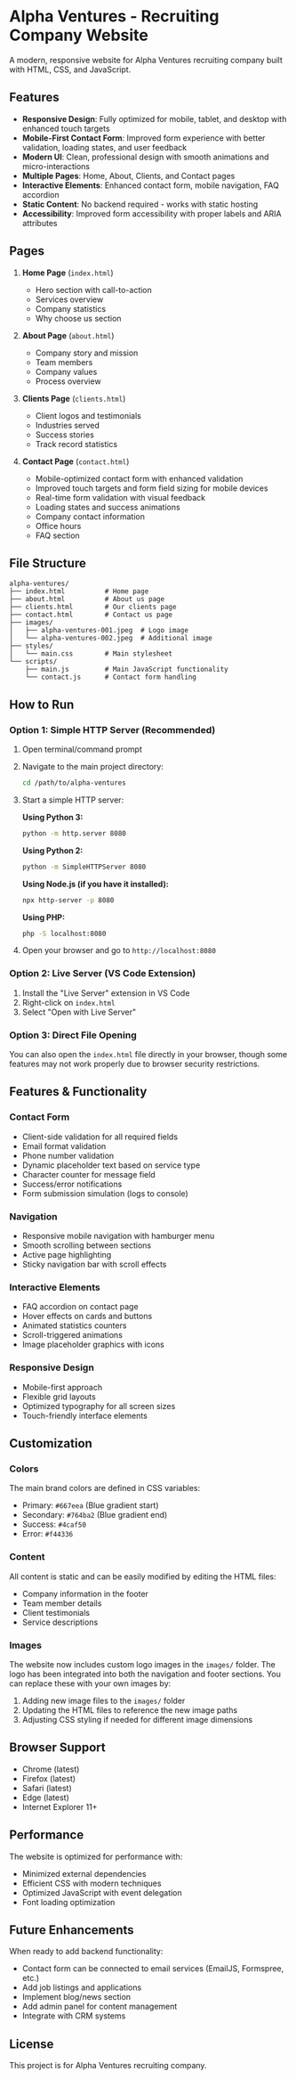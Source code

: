 # Alpha Ventures - Recruiting Company Website

A modern, responsive website for Alpha Ventures recruiting company built with HTML, CSS, and JavaScript.

## Features

- **Responsive Design**: Fully optimized for mobile, tablet, and desktop with enhanced touch targets
- **Mobile-First Contact Form**: Improved form experience with better validation, loading states, and user feedback
- **Modern UI**: Clean, professional design with smooth animations and micro-interactions
- **Multiple Pages**: Home, About, Clients, and Contact pages
- **Interactive Elements**: Enhanced contact form, mobile navigation, FAQ accordion
- **Static Content**: No backend required - works with static hosting
- **Accessibility**: Improved form accessibility with proper labels and ARIA attributes

## Pages

1. **Home Page** (`index.html`)

   - Hero section with call-to-action
   - Services overview
   - Company statistics
   - Why choose us section

2. **About Page** (`about.html`)

   - Company story and mission
   - Team members
   - Company values
   - Process overview

3. **Clients Page** (`clients.html`)

   - Client logos and testimonials
   - Industries served
   - Success stories
   - Track record statistics

4. **Contact Page** (`contact.html`)
   - Mobile-optimized contact form with enhanced validation
   - Improved touch targets and form field sizing for mobile devices
   - Real-time form validation with visual feedback
   - Loading states and success animations
   - Company contact information
   - Office hours
   - FAQ section

## File Structure

```
alpha-ventures/
├── index.html          # Home page
├── about.html          # About us page
├── clients.html        # Our clients page
├── contact.html        # Contact us page
├── images/
│   ├── alpha-ventures-001.jpeg  # Logo image
│   └── alpha-ventures-002.jpeg  # Additional image
├── styles/
│   └── main.css        # Main stylesheet
└── scripts/
    ├── main.js         # Main JavaScript functionality
    └── contact.js      # Contact form handling
```

## How to Run

### Option 1: Simple HTTP Server (Recommended)

1. Open terminal/command prompt
2. Navigate to the main project directory:

   ```bash
   cd /path/to/alpha-ventures
   ```

3. Start a simple HTTP server:

   **Using Python 3:**

   ```bash
   python -m http.server 8080
   ```

   **Using Python 2:**

   ```bash
   python -m SimpleHTTPServer 8080
   ```

   **Using Node.js (if you have it installed):**

   ```bash
   npx http-server -p 8080
   ```

   **Using PHP:**

   ```bash
   php -S localhost:8080
   ```

4. Open your browser and go to `http://localhost:8080`

### Option 2: Live Server (VS Code Extension)

1. Install the "Live Server" extension in VS Code
2. Right-click on `index.html`
3. Select "Open with Live Server"

### Option 3: Direct File Opening

You can also open the `index.html` file directly in your browser, though some features may not work properly due to browser security restrictions.

## Features & Functionality

### Contact Form

- Client-side validation for all required fields
- Email format validation
- Phone number validation
- Dynamic placeholder text based on service type
- Character counter for message field
- Success/error notifications
- Form submission simulation (logs to console)

### Navigation

- Responsive mobile navigation with hamburger menu
- Smooth scrolling between sections
- Active page highlighting
- Sticky navigation bar with scroll effects

### Interactive Elements

- FAQ accordion on contact page
- Hover effects on cards and buttons
- Animated statistics counters
- Scroll-triggered animations
- Image placeholder graphics with icons

### Responsive Design

- Mobile-first approach
- Flexible grid layouts
- Optimized typography for all screen sizes
- Touch-friendly interface elements

## Customization

### Colors

The main brand colors are defined in CSS variables:

- Primary: `#667eea` (Blue gradient start)
- Secondary: `#764ba2` (Blue gradient end)
- Success: `#4caf50`
- Error: `#f44336`

### Content

All content is static and can be easily modified by editing the HTML files:

- Company information in the footer
- Team member details
- Client testimonials
- Service descriptions

### Images

The website now includes custom logo images in the `images/` folder. The logo has been integrated into both the navigation and footer sections. You can replace these with your own images by:

1. Adding new image files to the `images/` folder
2. Updating the HTML files to reference the new image paths
3. Adjusting CSS styling if needed for different image dimensions

## Browser Support

- Chrome (latest)
- Firefox (latest)
- Safari (latest)
- Edge (latest)
- Internet Explorer 11+

## Performance

The website is optimized for performance with:

- Minimized external dependencies
- Efficient CSS with modern techniques
- Optimized JavaScript with event delegation
- Font loading optimization

## Future Enhancements

When ready to add backend functionality:

- Contact form can be connected to email services (EmailJS, Formspree, etc.)
- Add job listings and applications
- Implement blog/news section
- Add admin panel for content management
- Integrate with CRM systems

## License

This project is for Alpha Ventures recruiting company.
